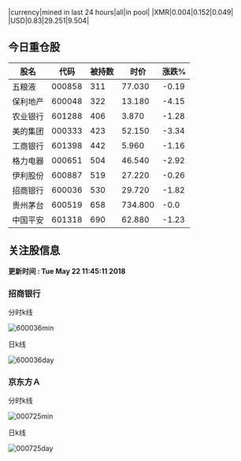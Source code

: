 |currency|mined in last 24 hours|all|in pool|
|XMR|0.004|0.152|0.049|
|USD|0.83|29.251|9.504|

## 今日重仓股 

|股名|代码|被持数|时价|涨跌%|
|---|---|---|---|---|
|五粮液|000858|311|77.030|-0.19|
|保利地产|600048|322|13.180|-4.15|
|农业银行|601288|406|3.870|-1.28|
|美的集团|000333|423|52.150|-3.34|
|工商银行|601398|442|5.960|-1.16|
|格力电器|000651|504|46.540|-2.92|
|伊利股份|600887|519|27.220|-0.26|
|招商银行|600036|530|29.720|-1.82|
|贵州茅台|600519|658|734.800|-0.0|
|中国平安|601318|690|62.880|-1.23|

## 关注股信息
**更新时间 : Tue May 22 11:45:11 2018**
### 招商银行 
分时k线

![600036min](http://image.sinajs.cn/newchart/min/n/sh600036.gif)

日k线

![600036day](http://image.sinajs.cn/newchart/daily/n/sh600036.gif)

### 京东方Ａ 
分时k线

![000725min](http://image.sinajs.cn/newchart/min/n/sz000725.gif)

日k线

![000725day](http://image.sinajs.cn/newchart/daily/n/sz000725.gif)
